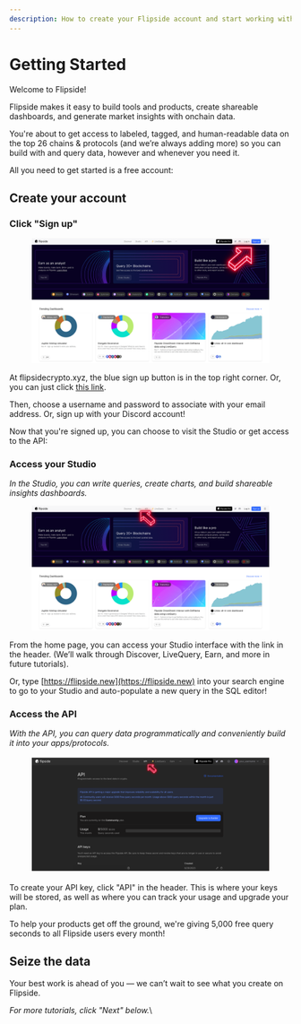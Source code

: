 ```yaml
---
description: How to create your Flipside account and start working with onchain data.
---
```


# Getting Started

Welcome to Flipside!

Flipside makes it easy to build tools and products, create shareable dashboards, and generate market insights with onchain data.&#x20;

You're about to get access to labeled, tagged, and human-readable data on the top 26 chains & protocols (and we’re always adding more) so you can build with and query data, however and whenever you need it.

All you need to get started is a free account:

## Create your account

### Click "Sign up"

<figure><img src="../../.gitbook/assets/Untitled design-2.png" alt=""><figcaption></figcaption></figure>

At flipsidecrypto.xyz, the blue sign up button is in the top right corner. Or, you can just click [this link](https://login.flipsidecrypto.xyz/u/signup?state=hKFo2SBucFc4LVRsWHRON29pV3F2aHE4UmV5eFh4MEt6YWxhZKFur3VuaXZlcnNhbC1sb2dpbqN0aWTZIG1ibHVHdl9OcTk1T0NzTllsWkMzUkNXODVEOWZmZ21io2NpZNkgV0U3NUl3aVA0ejlxU0kzUjBzQ1FzU2tjVWxSRHY5RUo).

Then, choose a username and password to associate with your email address. Or, sign up with your Discord account!

Now that you're signed up, you can choose to visit the Studio or get access to the API:&#x20;

### Access your Studio

_In the Studio, you can write queries, create charts, and build shareable insights dashboards._

<figure><img src="../../.gitbook/assets/Untitled design-3.png" alt=""><figcaption></figcaption></figure>

From the home page, you can access your Studio interface with the link in the header. (We’ll walk through Discover, LiveQuery, Earn, and more in future tutorials).

Or, type [https://flipside.new](https://flipside.new) into your search engine to go to your Studio and auto-populate a new query in the SQL editor!



### Access the API

_With the API, you can query data programmatically and conveniently build it into your apps/protocols._&#x20;

<figure><img src="../../.gitbook/assets/Untitled design-6.png" alt=""><figcaption></figcaption></figure>

To create your API key, click "API" in the header. This is where your keys will be stored, as well as where you can track your usage and upgrade your plan.

To help your products get off the ground, we're giving 5,000 free query seconds to all Flipside users every month!

## Seize the data

Your best work is ahead of you — we can’t wait to see what you create on Flipside.

_For more tutorials, click "Next" below._\
